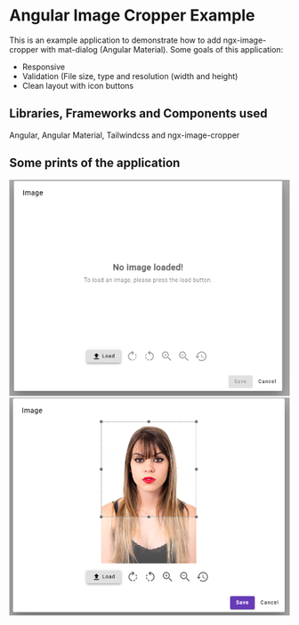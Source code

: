 # Angular Image Cropper Example

This is an example application to demonstrate how to add ngx-image-cropper with mat-dialog (Angular Material). 
Some goals of this application:
- Responsive
- Validation (File size, type and resolution (width and height)
- Clean layout with icon buttons

## Libraries, Frameworks and Components used
Angular, Angular Material, Tailwindcss and ngx-image-cropper

## Some prints of the application
![alt text](https://github.com/rogeriopgp/angular-image-cropper-example/blob/master/print3.png)
![alt text](https://github.com/rogeriopgp/angular-image-cropper-example/blob/master/print4.png)






